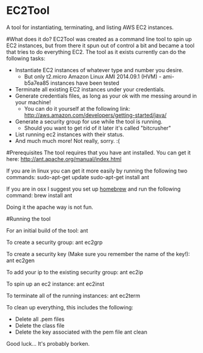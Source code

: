 # EC2Tool
A tool for instantiating, terminating, and listing AWS EC2 instances.

#What does it do?
EC2Tool was created as a command line tool to spin up EC2 instances, but
from there it spun out of control a bit and became a tool that tries to
do everything EC2.  The tool as it exists currently can do the following 
tasks:

* Instantiate EC2 instances of whatever type and number you desire.
  * But only t2.micro Amazon Linux AMI 2014.09.1 (HVM) - ami-b5a7ea85 instances have been tested
* Terminate all existing EC2 instances under your credentials.
* Generate credentials files, as long as your ok with me messing around in your machine!
  * You can do it yourself at the following link:  http://aws.amazon.com/developers/getting-started/java/
* Generate a security group for use while the tool is running.  
  * Should you want to get rid of it later it's called "bitcrusher"
* List running ec2 instances with their status.
* And much much more!  Not really, sorry.  :(

#Prerequisites
The tool requires that you have ant installed.  You can get it here:
http://ant.apache.org/manual/index.html

If you are in linux you can get it more easily by running the
following two commands:
    sudo-apt-get update
    sudo-apt-get install ant

If you are in osx I suggest you set up
[homebrew](http://brew.sh/ "Homebrew") and 
run the following command:
    brew install ant

Doing it the apache way is not fun.

#Running the tool

For an initial build of the tool:
    ant

To create a security group:
    ant ec2grp

To create a security key (Make sure you remember the name of the key!):
    ant ec2gen

To add your ip to the existing security group:
    ant ec2ip

To spin up an ec2 instance:
    ant ec2inst

To terminate all of the running instances:
    ant ec2term

To clean up everything, this includes the following:
* Delete all .pem files
* Delete the class file
* Delete the key associated with the pem file 
	ant clean

Good luck...  It's probably borken.
